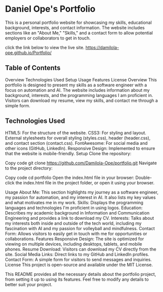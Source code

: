 # Daniel Ope's Portfolio
This is a personal portfolio website for showcasing my skills, educational background, interests, and contact information. The website includes sections like an "About Me," "Skills," and a contact form to allow potential employers or collaborators to get in touch.

click the link below to view the live site.
https://damilola-ope.github.io/Portfolio/

## Table of Contents
Overview
Technologies Used
Setup
Usage
Features
License
Overview
This portfolio is designed to present my skills as a software engineer with a focus on automation and AI. The website includes information about my background, interests, and the programming languages I am proficient in. Visitors can download my resume, view my skills, and contact me through a simple form.

## Technologies Used
HTML5: For the structure of the website.
CSS3: For styling and layout.
External stylesheets for overall styling (styles.css), header (header.css), and contact section (contact.css).
FontAwesome: For social media and other icons (GitHub, LinkedIn).
Responsive Design: Implemented to ensure that the website is mobile-friendly.
Setup
Clone the repository:

Copy code
git clone https://github.com/Damilola-Ope/portfolio.git
Navigate to the project directory:

Copy code
cd portfolio
Open the index.html file in your browser: Double-click the index.html file in the project folder, or open it using your browser.

Usage
About Me: This section highlights my journey as a software engineer, my passion for automation, and my interest in AI. It also lists my key values and what motivates me in my work.
Skills: Displays the programming languages and technologies I'm proficient in using logos.
Education: Describes my academic background in Information and Communication Engineering and provides a link to download my CV.
Interests: Talks about my interests both inside and outside of the tech world, including my fascination with AI and my passion for volleyball and mindfulness.
Contact Form: Allows visitors to easily get in touch with me for opportunities or collaborations.
Features
Responsive Design: The site is optimized for viewing on multiple devices, including desktops, tablets, and mobile phones.
Resume Download: Visitors can download my CV directly from the site.
Social Media Links: Direct links to my GitHub and LinkedIn profiles.
Contact Form: A simple form for visitors to send messages and inquiries.
License
This project is open-source and available under the MIT License.

This README provides all the necessary details about the portfolio project, from setting it up to using its features. Feel free to modify any details to better suit your project.